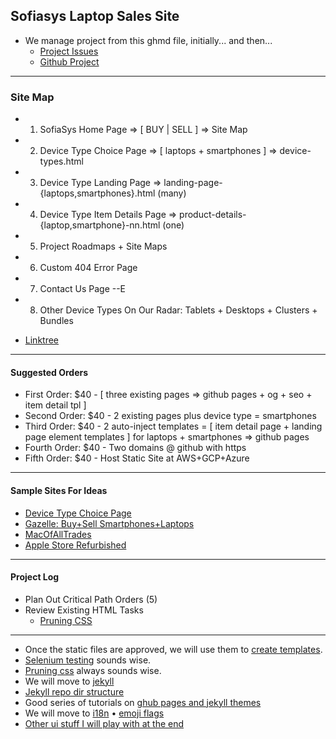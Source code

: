 ## Sofiasys Laptop Sales Site
- We manage project from this ghmd file, initially...  and then...
  - [Project Issues](https://github.com/urbanspectra-nyc/sofiasys/issues)
  - [Github Project](https://github.com/urbanspectra-nyc/sofiasys/projects?type=beta)
---
### Site Map
- 1. SofiaSys Home Page => [ BUY | SELL ] => Site Map
- 2. Device Type Choice Page => [ laptops + smartphones ] => device-types.html
- 3. Device Type Landing Page => landing-page-{laptops,smartphones}.html (many)
- 4. Device Type Item Details Page => product-details-{laptop,smartphone}-nn.html (one)
- 5. Project Roadmaps + Site Maps
- 6. Custom 404 Error Page
- 7. Contact Us Page --E
- 8. Other Device Types On Our Radar: Tablets + Desktops + Clusters + Bundles

- [Linktree](https://linktr.ee/sofiasys)
---
#### Suggested Orders
  - First Order: $40 - [ three existing pages => github pages + og + seo + item detail tpl ]
  - Second Order: $40 - 2 existing pages plus device type = smartphones
  - Third Order: $40 -  2 auto-inject templates = [ item detail page + landing page element templates ] for laptops + smartphones => github pages
  - Fourth Order: $40 - Two domains @ github with https
  - Fifth Order: $40 - Host Static Site at AWS+GCP+Azure
---
#### Sample Sites For Ideas
  - [Device Type Choice Page](https://eshop.macsales.com/shop/Apple_Systems/Used/Macs_and_Tablets)
  - [Gazelle: Buy+Sell Smartphones+Laptops](https://www.gazelle.com/)
  - [MacOfAllTrades](https://www.macofalltrades.com/)
  - [Apple Store Refurbished](https://www.apple.com/shop/refurbished)
---
#### Project Log
- Plan Out Critical Path Orders (5)
- Review Existing HTML Tasks
  - [Pruning CSS](https://github.com/purifycss/purifycss) 

---

  - Once the static files are approved, we will use them to [create templates](https://docs.github.com/en/pages/setting-up-a-github-pages-site-with-jekyll/adding-a-theme-to-your-github-pages-site-using-jekyll).
  - [Selenium testing](https://getpocket.com/read/3514991581) sounds wise.
  - [Pruning css](https://github.com/purifycss/purifycss) always sounds wise.
  - We will move to [jekyll](http://henrythemes.github.io/jekyll-bootstrap-theme/)
  - [Jekyll repo dir structure](http://jekyllrb.com/docs/structure/)
  - Good series of tutorials on [ghub pages and jekyll themes](https://www.youtube.com/watch?v=EvYs1idcGnM&t=0s&ab_channel=BillRaymond)
  - We will move to [i18n](https://forestry.io/blog/creating-a-multilingual-blog-with-jekyll/) • [emoji flags](https://flagpedia.net/emoji)
  - [Other ui stuff I will play with at the end](https://www.alessioatzeni.com/mac-osx-lion-css3/)
